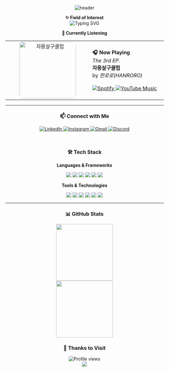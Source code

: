 <div align="center">

<!-- Animated Welcome Banner -->
![header](https://capsule-render.vercel.app/api?type=waving&color=gradient&customColorList=12&height=150&section=header&text=Thank%20you%20my%20for%20visiting%20my%20profile!&fontSize=44&fontColor=ffffff&animation=twinkling&fontAlignY=34)

<p align="center">
  <strong>✨ Field of Interest</strong>
  <br>
  <img src="https://readme-typing-svg.herokuapp.com?font=Fira+Code&pause=1000&color=36BCF7FF&center=true&vCenter=true&width=435&lines=Always+Learning+New+Things!;Deep+Learning;Machine+Learning;Computer+Vision" alt="Typing SVG" />
</p>


<table align="center">
<strong> 🎵 Currently Listening </strong>
<tr>
<td align="center" width="300">
  <a href="https://open.spotify.com/album/2DV7iVJ7L5DRQijgjyqLyQ">
    <img src="https://i.scdn.co/image/ab67616d0000b273afda752d5db59e06d3f86e3b" alt="자몽살구클럽" width="180" style="border-radius: 10px;">
  </a>
</td>
<td align="left" width="300">
  <strong>🎧 Now Playing</strong><br>
  <em>The 3rd EP.</em><br>
  <strong>자몽살구클럽</strong><br>
  by <em>한로로(HANRORO)</em><br><br>
  <a href="https://open.spotify.com/album/2DV7iVJ7L5DRQijgjyqLyQ">
    <img src="https://img.shields.io/badge/Play%20on%20Spotify-1DB954?style=flat&logo=spotify&logoColor=white" alt="Spotify">
  </a>
  <a href="https://music.youtube.com/playlist?list=OLAK5uy_kqKZ8XrqfDNvKpTrJkLhNzN7-XxZxC-tk">
    <img src="https://img.shields.io/badge/YouTube%20Music-FF0000?style=flat&logo=youtube-music&logoColor=white" alt="YouTube Music">
  </a>
</td>
</tr>
</table>

---

### 📫 Connect with Me

<p align="center">
  <a href="https://www.linkedin.com/in/daeseung-park-330103381/">
    <img src="https://img.shields.io/badge/LinkedIn-0077B5?style=for-the-badge&logo=linkedin&logoColor=white" alt="LinkedIn">
  </a>
  <a href="https://www.instagram.com/daeseung_03/">
    <img src="https://img.shields.io/badge/Instagram-E4405F?style=for-the-badge&logo=instagram&logoColor=white" alt="Instagram">
  </a>
  <a href="mailto:poik031118@gmail.com">
    <img src="https://img.shields.io/badge/Gmail-D14836?style=for-the-badge&logo=gmail&logoColor=white" alt="Gmail">
  </a>
  <a href="mailto:poik1118@naver.com">
    <img src="https://img.shields.io/badge/Discord-5865F2?style=for-the-badge&logo=discord&logoColor=white" alt="Discord">
  </a>
</p>

<br>

### 🛠️ Tech Stack

**Languages & Frameworks**
<p align="center">
  <img src="https://img.shields.io/badge/Python-3776AB?style=flat-square&logo=python&logoColor=white" />
  <img src="https://img.shields.io/badge/JavaScript-F7DF1E?style=flat-square&logo=javascript&logoColor=black" />
  <img src="https://img.shields.io/badge/TypeScript-3178C6?style=flat-square&logo=typescript&logoColor=white" />
  <img src="https://img.shields.io/badge/Java-ED8B00?style=flat-square&logo=java&logoColor=white" />
  <img src="https://img.shields.io/badge/React-61DAFB?style=flat-square&logo=react&logoColor=black" />
  <img src="https://img.shields.io/badge/Node.js-339933?style=flat-square&logo=node.js&logoColor=white" />
</p>

**Tools & Technologies**
<p align="center">
  <img src="https://img.shields.io/badge/Git-F05032?style=flat-square&logo=git&logoColor=white" />
  <img src="https://img.shields.io/badge/VS_Code-007ACC?style=flat-square&logo=visual-studio-code&logoColor=white" />
  <img src="https://img.shields.io/badge/Docker-2496ED?style=flat-square&logo=docker&logoColor=white" />
  <img src="https://img.shields.io/badge/AWS-232F3E?style=flat-square&logo=amazon-aws&logoColor=white" />
  <img src="https://img.shields.io/badge/MongoDB-47A248?style=flat-square&logo=mongodb&logoColor=white" />
  <img src="https://img.shields.io/badge/MySQL-4479A1?style=flat-square&logo=mysql&logoColor=white" />
</p>

---

### 📊 GitHub Stats

<div align="center">
  <img height="180em" src="https://github-readme-stats.vercel.app/api?username=poik1118&show_icons=true&theme=tokyonight&include_all_commits=true&count_private=true"/>
</div>

<div align="center">
  <img height="180em" src="https://github-readme-stats.vercel.app/api/top-langs/?username=poik1118&layout=compact&langs_count=8&theme=tokyonight"/>
</div>

### :tada: Thanks to Visit
<div align="center">
  <img src="https://komarev.com/ghpvc/?username=poik1118&color=blueviolet&style=flat-square&label=Profile+Views" alt="Profile views" />
</div>

<div align="center">
  <img src="https://capsule-render.vercel.app/api?type=waving&color=gradient&customColorList=12&height=100&section=footer" />
</div>


</div>
